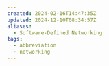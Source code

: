 ```yaml
---
created: 2024-02-16T14:47:35Z
updated: 2024-12-10T08:34:57Z
aliases:
  - Software-Defined Networking
tags:
  - abbreviation
  - networking
---
```

